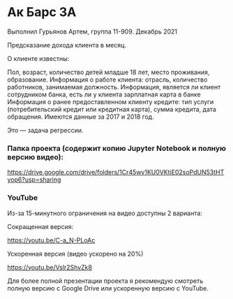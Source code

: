 # Ак Барс 3А

Выполнил Гурьянов Артем, группа 11-909. Декабрь 2021

Предсказание дохода клиента в месяц.

О клиенте известны:

Пол, возраст, количество детей младше 18 лет, место проживания, образование.
Информация о работе клиента: отрасль, количество работников, занимаемая должность.
Информация, является ли клиент сотрудником банка, есть ли у клиента зарплатная карта в банке
Информация о ранее предоставленном клиенту кредите: тип услуги (потребительский кредит или кредитная карта), сумма кредита, дата обращения.
Имеются данные за 2017 и 2018 год.

Это — задача регрессии.

### Папка проекта (содержит копию Jupyter Notebook и полную версию видео):

https://drive.google.com/drive/folders/1Cr45wv1KU0VKtiE02soPdUN53tHTyop6?usp=sharing

### YouTube

Из-за 15-минутного ограничения на видео доступны 2 варианта:

Сокращенная версия:

https://youtu.be/C-a_N-PLoAc

Ускоренная версия (видео ускорено на 20%)

https://youtu.be/Vslr2ShvZk8


Для более полной презентации проекта я рекомендую смотреть полную версию с Google Drive или ускоренную версию с YouTube.
